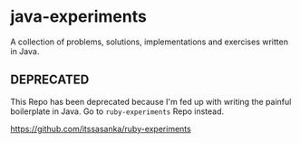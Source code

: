 # java-experiments
A collection of problems, solutions, implementations and exercises written in Java.

## DEPRECATED
This Repo has been deprecated because I'm fed up with writing the painful boilerplate in Java.
Go to `ruby-experiments` Repo instead.

https://github.com/itssasanka/ruby-experiments
